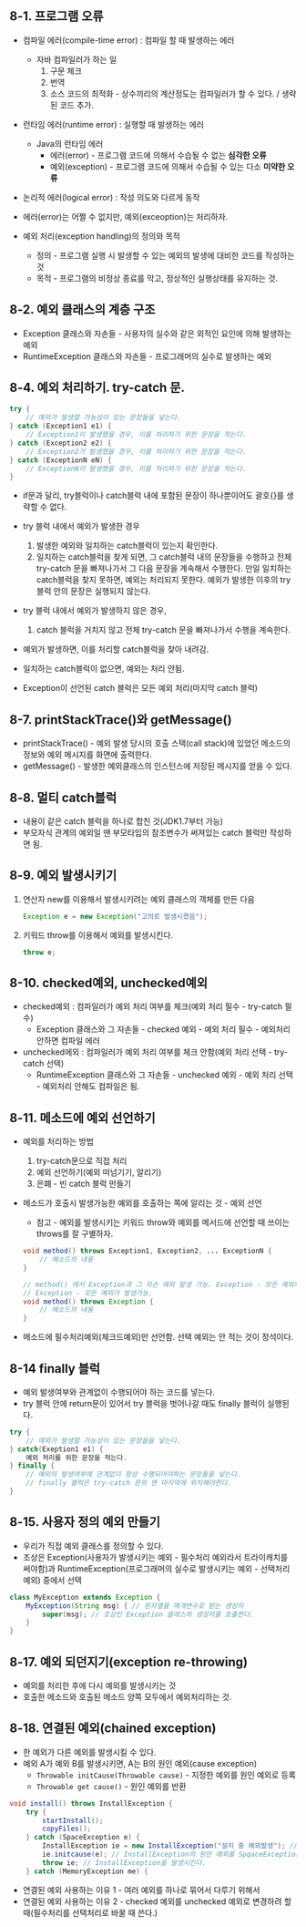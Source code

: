 ## 8-1. 프로그램 오류

- 컴파일 에러(compile-time error) : 컴파일 할 때 발생하는 에러
    - 자바 컴파일러가 하는 일
        1. 구문 체크
        2. 번역
        3. 소스 코드의 최적화 - 상수끼리의 계산정도는 컴파일러가 할 수 있다. / 생략된 코드 추가.
- 런타임 에러(runtime error) : 실행할 때 발생하는 에러
    - Java의 런타임 에러
        - 에러(error) - 프로그램 코드에 의해서 수습될 수 없는 **심각한 오류**
        - 예외(exception) - 프로그램 코드에 의해서 수습될 수 있는 다소 **미약한 오류**
- 논리적 에러(logical error) : 작성 의도와 다르게 동작

- 에러(error)는 어쩔 수 없지만, 예외(exceoption)는 처리하자.
- 예외 처리(exception handling)의 정의와 목적
    - 정의 - 프로그램 실행 시 발생할 수 있는 예외의 발생에 대비한 코드를 작성하는 것
    - 목적 - 프로그램의 비정상 종료를 막고, 정상적인 실행상태를 유지하는 것.

## 8-2. 예외 클래스의 계층 구조

- Exception 클래스와 자손들 - 사용자의 실수와 같은 외적인 요인에 의해 발생하는 예외
- RuntimeException 클래스와 자손들 - 프로그래머의 실수로 발생하는 예외

## 8-4. 예외 처리하기. try-catch 문.

```java
try {
	// 예외가 발생할 가능성이 있는 문장들을 넣는다.
} catch (Exception1 e1) {
	// Exception1이 발생했을 경우, 이를 처리하기 위한 문장을 적는다.
} catch (Exception2 e2) {
	// Exception2가 발생했을 경우, 이를 처리하기 위한 문장을 적는다.
} catch (ExceptionN eN) {
	// ExceptionN이 발생했을 경우, 이를 처리하기 위한 문장을 적는다.
}
```

- if문과 달리, try블럭이나 catch블럭 내에 포함된 문장이 하나뿐이어도 괄호{}를 생략할 수 없다.

- try 블럭 내에서 예외가 발생한 경우
    1. 발생한 예외와 일치하는 catch블럭이 있는지 확인한다.
    2. 일치하는 catch블럭을 찾게 되면, 그 catch블럭 내의 문장들을 수행하고 전체 try-catch 문을 빠져나가서 그 다음 문장을 계속해서 수행한다. 만일 일치하는 catch블럭을 찾지 못하면, 예외는 처리되지 못한다. 예외가 발생한 이후의 try 블럭 안의 문장은 실행되지 않는다.
- try 블럭 내에서 예외가 발생하지 않은 경우,
    1. catch 블럭을 거치지 않고 전체 try-catch 문을 빠져나가서 수행을 계속한다.

- 예외가 발생하면, 이를 처리할 catch블럭을 찾아 내려감.
- 일치하는 catch블럭이 없으면, 예외는 처리 안됨.
- Exception이 선언된 catch 블럭은 모든 예외 처리(마지막 catch 블럭)

## 8-7. printStackTrace()와 getMessage()

- printStackTrace() - 예외 발생 당시의 호출 스택(call stack)에 있었던 메소드의 정보와 예외 메시지를 화면에 출력한다.
- getMessage() - 발생한 예외클래스의 인스턴스에 저장된 메시지를 얻을 수 있다.

## 8-8. 멀티 catch블럭

- 내용이 같은 catch 블럭을 하나로 합친 것(JDK1.7부터 가능)
- 부모자식 관계의 예외일 땐 부모타입의 참조변수가 써져있는 catch 블럭만 작성하면 됨.

## 8-9. 예외 발생시키기

1. 연산자 new를 이용해서 발생시키려는 예외 클래스의 객체를 만든 다음
    
    ```java
    Exception e = new Exception("고의로 발생시켰음");
    ```
    
2. 키워드 throw를 이용해서 예외를 발생시킨다.
    
    ```java
    throw e;
    ```
    

## 8-10. checked예외, unchecked예외

- checked예외 : 컴파일러가 예외 처리 여부를 체크(예외 처리 필수 - try-catch 필수)
    - Exception 클래스와 그 자손들 - checked 예외 - 예외 처리 필수 - 예외처리 안하면 컴파일 에러
- unchecked에외 : 컴파일러가 예외 처리 여부를 체크 안함(예외 처리 선택 - try-catch 선택)
    - RuntimeException 클래스와 그 자손들 - unchecked 예외 - 예외 처리 선택 - 예외처리 안해도 컴파일은 됨.

## 8-11. 메소드에 예외 선언하기

- 예외를 처리하는 방법
    1. try-catch문으로 직접 처리
    2. 예외 선언하기(예외 떠넘기기, 알리기)
    3. 은폐 - 빈 catch 블럭 만들기
    
- 메소드가 호출시 발생가능한 예외를 호출하는 쪽에 알리는 것 - 예외 선언
    - 참고 - 예외를 발생시키는 키워드 throw와 예외를 메서드에 선언할 때 쓰이는 throws를 잘 구별하자.
    
    ```java
    void method() throws Exception1, Exception2, ... ExceptionN {
    	// 메소드의 내용
    }
    
    // method() 에서 Exception과 그 자손 예외 발생 가능. Exception - 모든 예외의 최고 조상.
    // Exception - 모든 예외가 발생가능.
    void method() throws Exception {
    	// 메소드의 내용
    }
    ```
    
- 메소드에 필수처리예외(체크드예외)만 선언함. 선택 예외는 안 적는 것이 정석이다.

## 8-14 finally 블럭

- 예외 발생여부와 관계없이 수행되어야 하는 코드를 넣는다.
- try 블럭 안에 return문이 있어서 try 블럭을 벗어나갈 때도 finally 블럭이 실행된다.

```java
try {
	// 예외가 발생할 가능성이 있는 문장들을 넣는다.
} catch(Exeption1 e1) {
	예외 처리를 위한 문장을 적는다.
} finally {
	// 예외의 발생여부에 관계없이 항상 수행되어야하는 문장들을 넣는다.
	// finally 블럭은 try-catch 문의 맨 마지막에 위치해야한다.
}
```

## 8-15. 사용자 정의 예외 만들기

- 우리가 직접 예외 클래스를 정의할 수 있다.
- 조상은 Exception(사용자가 발생시키는 예외 - 필수처리 예외라서 트라이캐치를 써야함)과 RuntimeException(프로그래머의 실수로 발생시키는 예외 - 선택처리 예외) 중에서 선택

```java
class MyException extends Exception {
	MyException(String msg) { // 문자열을 매개변수로 받는 생성자
		super(msg); // 조상인 Exception 클래스의 생성자를 호출한다.
	}
}
```

## 8-17. 예외 되던지기(exception re-throwing)

- 예외를 처리한 후에 다시 예외를 발생시키는 것
- 호출한 메소드와 호출된 메소드 양쪽 모두에서 예외처리하는 것.

## 8-18. 연결된 예외(chained exception)

- 한 예외가 다른 예외를 발생시킬 수 있다.
- 예외 A가 예외 B를 발생시키면, A는 B의 원인 예외(cause exception)
    - `Throwable initCause(Throwable cause)` - 지정한 예외를 원인 예외로 등록
    - `Throwable get cause()` - 원인 예외를 반환

```java
void install() throws InstallException {
	try {
		startInstall();
		copyFiles();
	} catch (SpaceException e) {
		InstallException ie = new InstallException("설치 중 예외발생"); // 예외 생성
		ie.initcause(e); // InstallException의 원인 예외를 SpqaceException으로 지정
		throw ie; // InstallException을 발생시킨다.
	} catch (MemoryException me) {
```

- 연결된 예외 사용하는 이유 1 - 여러 예외를 하나로 묶어서 다루기 위해서
- 연결된 예외 사용하는 이유 2 - checked 예외를 unchecked 예외로 변경하려 할 때(필수처리를 선택처리로 바꿀 때 쓴다.)